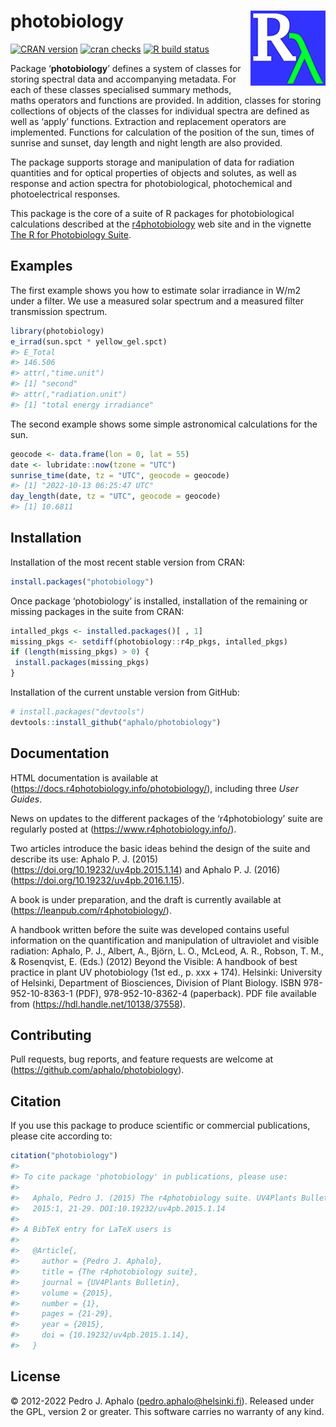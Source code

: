 
# photobiology <img src="man/figures/logo.png" align="right" width="120" />

[![CRAN
version](https://www.r-pkg.org/badges/version-last-release/photobiology)](https://cran.r-project.org/package=photobiology)
[![cran
checks](https://cranchecks.info/badges/worst/photobiology)](https://cran.r-project.org/web/checks/check_results_photobiology.html)
[![R build
status](https://github.com/aphalo/photobiology/workflows/R-CMD-check/badge.svg)](https://github.com/aphalo/photobiology/actions)

Package ‘**photobiology**’ defines a system of classes for storing
spectral data and accompanying metadata. For each of these classes
specialised summary methods, maths operators and functions are provided.
In addition, classes for storing collections of objects of the classes
for individual spectra are defined as well as ‘apply’ functions.
Extraction and replacement operators are implemented. Functions for
calculation of the position of the sun, times of sunrise and sunset, day
length and night length are also provided.

The package supports storage and manipulation of data for radiation
quantities and for optical properties of objects and solutes, as well as
response and action spectra for photobiological, photochemical and
photoelectrical responses.

This package is the core of a suite of R packages for photobiological
calculations described at the
[r4photobiology](https://www.r4photobiology.info) web site and in the
vignette [The R for Photobiology
Suite](https://docs.r4photobiology.info/photobiology/articles/userguide-0-r4p-introduction.html).

## Examples

The first example shows you how to estimate solar irradiance in W/m2
under a filter. We use a measured solar spectrum and a measured filter
transmission spectrum.

``` r
library(photobiology)
e_irrad(sun.spct * yellow_gel.spct)
#> E_Total 
#> 146.506 
#> attr(,"time.unit")
#> [1] "second"
#> attr(,"radiation.unit")
#> [1] "total energy irradiance"
```

The second example shows some simple astronomical calculations for the
sun.

``` r
geocode <- data.frame(lon = 0, lat = 55)
date <- lubridate::now(tzone = "UTC")
sunrise_time(date, tz = "UTC", geocode = geocode)
#> [1] "2022-10-13 06:25:47 UTC"
day_length(date, tz = "UTC", geocode = geocode)
#> [1] 10.6811
```

## Installation

Installation of the most recent stable version from CRAN:

``` r
install.packages("photobiology")
```

Once package ‘photobiology’ is installed, installation of the remaining
or missing packages in the suite from CRAN:

``` r
intalled_pkgs <- installed.packages()[ , 1]
missing_pkgs <- setdiff(photobiology::r4p_pkgs, intalled_pkgs)
if (length(missing_pkgs) > 0) {
 install.packages(missing_pkgs)
}
```

Installation of the current unstable version from GitHub:

``` r
# install.packages("devtools")
devtools::install_github("aphalo/photobiology")
```

## Documentation

HTML documentation is available at
(<https://docs.r4photobiology.info/photobiology/>), including three
*User Guides*.

News on updates to the different packages of the ‘r4photobiology’ suite
are regularly posted at (<https://www.r4photobiology.info/>).

Two articles introduce the basic ideas behind the design of the suite
and describe its use: Aphalo P. J. (2015)
(<https://doi.org/10.19232/uv4pb.2015.1.14>) and Aphalo P. J. (2016)
(<https://doi.org/10.19232/uv4pb.2016.1.15>).

A book is under preparation, and the draft is currently available at
(<https://leanpub.com/r4photobiology/>).

A handbook written before the suite was developed contains useful
information on the quantification and manipulation of ultraviolet and
visible radiation: Aphalo, P. J., Albert, A., Björn, L. O., McLeod, A.
R., Robson, T. M., & Rosenqvist, E. (Eds.) (2012) Beyond the Visible: A
handbook of best practice in plant UV photobiology (1st ed., p. xxx +
174). Helsinki: University of Helsinki, Department of Biosciences,
Division of Plant Biology. ISBN 978-952-10-8363-1 (PDF),
978-952-10-8362-4 (paperback). PDF file available from
(<https://hdl.handle.net/10138/37558>).

## Contributing

Pull requests, bug reports, and feature requests are welcome at
(<https://github.com/aphalo/photobiology>).

## Citation

If you use this package to produce scientific or commercial
publications, please cite according to:

``` r
citation("photobiology")
#> 
#> To cite package 'photobiology' in publications, please use:
#> 
#>   Aphalo, Pedro J. (2015) The r4photobiology suite. UV4Plants Bulletin,
#>   2015:1, 21-29. DOI:10.19232/uv4pb.2015.1.14
#> 
#> A BibTeX entry for LaTeX users is
#> 
#>   @Article{,
#>     author = {Pedro J. Aphalo},
#>     title = {The r4photobiology suite},
#>     journal = {UV4Plants Bulletin},
#>     volume = {2015},
#>     number = {1},
#>     pages = {21-29},
#>     year = {2015},
#>     doi = {10.19232/uv4pb.2015.1.14},
#>   }
```

## License

© 2012-2022 Pedro J. Aphalo (<pedro.aphalo@helsinki.fi>). Released under
the GPL, version 2 or greater. This software carries no warranty of any
kind.
